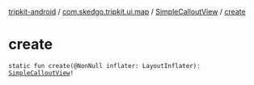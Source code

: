 [tripkit-android](../../index.md) / [com.skedgo.tripkit.ui.map](../index.md) / [SimpleCalloutView](index.md) / [create](./create.md)

# create

`static fun create(@NonNull inflater: LayoutInflater): `[`SimpleCalloutView`](index.md)`!`